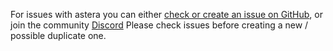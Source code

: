For issues with astera you can either [check or create an issue on GitHub](https://github.com/tek256/astera/issues), or join the community [Discord](https://discord.com/invite/QQVAEkf)
Please check issues before creating a new / possible duplicate one.
